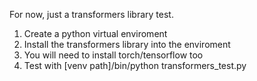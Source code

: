 For now, just a transformers library test.

1. Create a python virtual enviroment
2. Install the transformers library into the enviroment
3. You will need to install torch/tensorflow too
4. Test with [venv path]/bin/python transformers_test.py
